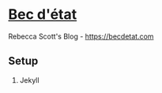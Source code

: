 # [Bec d'état](https://becdetat.com)

Rebecca Scott's Blog - <https://becdetat.com>

## Setup

1. Jekyll


